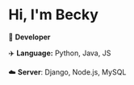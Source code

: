 # Hi, I'm Becky
📂 __Developer__

✈️ __Language:__ Python, Java, JS

☁️ __Server__: Django, Node.js, MySQL


